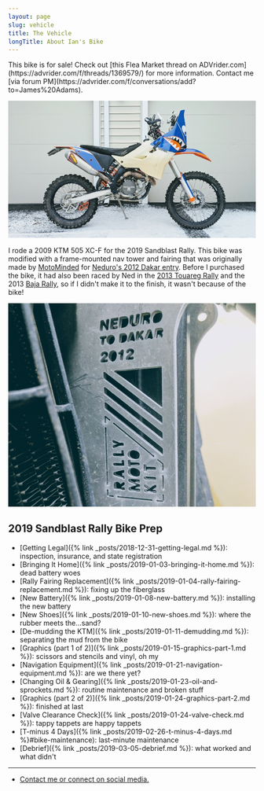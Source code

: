 ```yaml
---
layout: page
slug: vehicle
title: The Vehicle
longTitle: About Ian's Bike
---
```

<p class="lead" markdown="1">
  This bike is for sale! Check out [this Flea Market thread on ADVrider.com](https://advrider.com/f/threads/1369579/) for more information. Contact me [via forum PM](https://advrider.com/f/conversations/add?to=James%20Adams).
</p>

![the bike](/assets/img/vinyldone-side.jpg "the bike")

I rode a 2009 KTM 505 XC-F for the 2019 Sandblast Rally. This bike was modified with a frame-mounted nav tower and fairing that was originally made by [MotoMinded](https://www.motominded.com/) [<i class="fab fa-instagram"></i>](https://www.instagram.com/motominded/) [<i class="fab fa-facebook"></i>](https://www.facebook.com/motominded/) for [Neduro's 2012 Dakar entry](https://advrider.com/f/threads/707131/). Before I purchased the bike, it had also been raced by Ned in the [2013 Touareg Rally](https://advrider.com/f/threads/862074/) and the 2013 [Baja Rally](https://www.bajarallymoto.com/), so if I didn't make it to the finish, it wasn't because of the bike!

![neduro to dakar 2012](/assets/img/nedurotodakar.jpg "neduro to dakar 2012")

## 2019 Sandblast Rally Bike Prep

* [Getting Legal]({% link _posts/2018-12-31-getting-legal.md %}): inspection, insurance, and state registration
* [Bringing It Home]({% link _posts/2019-01-03-bringing-it-home.md %}): dead battery woes
* [Rally Fairing Replacement]({% link _posts/2019-01-04-rally-fairing-replacement.md %}): fixing up the fiberglass
* [New Battery]({% link _posts/2019-01-08-new-battery.md %}): installing the new battery
* [New Shoes]({% link _posts/2019-01-10-new-shoes.md %}): where the rubber meets the...sand?
* [De-mudding the KTM]({% link _posts/2019-01-11-demudding.md %}): separating the mud from the bike
* [Graphics (part 1 of 2)]({% link _posts/2019-01-15-graphics-part-1.md %}): scissors and stencils and vinyl, oh my
* [Navigation Equipment]({% link _posts/2019-01-21-navigation-equipment.md %}): are we there yet?
* [Changing Oil & Gearing]({% link _posts/2019-01-23-oil-and-sprockets.md %}): routine maintenance and broken stuff
* [Graphics (part 2 of 2)]({% link _posts/2019-01-24-graphics-part-2.md %}): finished at last
* [Valve Clearance Check]({% link _posts/2019-01-24-valve-check.md %}): tappy tappets are happy tappets
* [T-minus 4 Days]({% link _posts/2019-02-26-t-minus-4-days.md %}#bike-maintenance): last-minute maintenance
* [Debrief]({% link _posts/2019-03-05-debrief.md %}): what worked and what didn't

----

* [Contact me or connect on social media.](/contact.html)